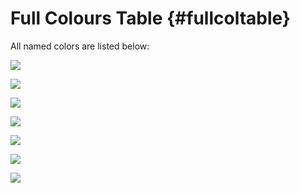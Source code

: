 # Full Colours Table {#fullcoltable}

All named colors are listed below:

![](Figures/t1.png)

![](Figures/t2.png)

![](Figures/t3.png)

![](Figures/t4.png)

![](Figures/t5.png)

![](Figures/t6.png)

![](Figures/t7.png)




